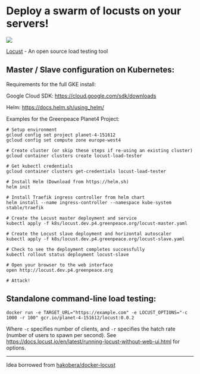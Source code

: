 # Deploy a swarm of locusts on your servers!

![](https://media.giphy.com/media/dcubXtnbck0RG/giphy.gif)

[Locust](https://locust.io) - An open source load testing tool

## Master / Slave configuration on Kubernetes:

Requirements for the full GKE install:

Google Cloud SDK: https://cloud.google.com/sdk/downloads

Helm: https://docs.helm.sh/using_helm/

Examples for the Greenpeace Planet4 Project:
```
# Setup environment
gcloud config set project planet-4-151612
gcloud config set compute zone europe-west4

# Create cluster (or skip these steps if re-using an existing cluster)
gcloud container clusters create locust-load-tester

# Get kubectl credentials
gcloud container clusters get-credentials locust-load-tester

# Install Helm (Download from https://helm.sh)
helm init

# Install Traefik ingress controller from helm chart
helm install --name ingress-controller --namespace kube-system stable/traefik

# Create the Locust master deployment and service
kubectl apply -f k8s/locust.dev.p4.greenpeace.org/locust-master.yaml

# Create the Locust slave deployment and horizontal autoscaler
kubectl apply -f k8s/locust.dev.p4.greenpeace.org/locust-slave.yaml

# Check to see the deployment completes successfully
kubectl rollout status deployment locust-slave

# Open your browser to the web interface
open http://locust.dev.p4.greenpeace.org

# Attack!
```

## Standalone command-line load testing:

```
docker run -e TARGET_URL="https://example.com" -e LOCUST_OPTIONS="-c 1000 -r 100" gcr.io/planet-4-151612/locust:0.0.2
```

Where `-c` specifies number of clients, and `-r` specifies the hatch rate (number of users to spawn per second). See https://docs.locust.io/en/latest/running-locust-without-web-ui.html for options.

---

Idea borrowed from [hakobera/docker-locust](https://github.com/hakobera/docker-locust)
